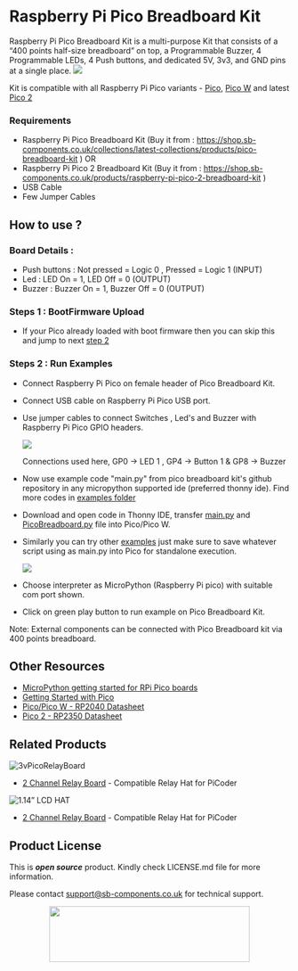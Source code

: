 # Raspberry Pi Pico Breadboard Kit

Raspberry Pi Pico Breadboard Kit is a multi-purpose Kit that consists of a “400 points half-size breadboard” on top,  a Programmable Buzzer, 4 Programmable LEDs, 4 Push buttons, and dedicated 5V, 3v3, and GND pins at a single place. 
<img src="https://cdn.shopify.com/s/files/1/1217/2104/files/3_34.jpg?v=1727091986" />

Kit is compatible with all Raspberry Pi Pico variants - [Pico](https://shop.sb-components.co.uk/collections/latest-collections/products/raspberry-pi-pico-board-with-header), [Pico W](https://shop.sb-components.co.uk/products/raspberry-pi-pico-wh?variant=40047914090579) and latest [Pico 2](https://shop.sb-components.co.uk/products/raspberry-pi-pico-2-with-header?_pos=3&_sid=fbb911a5d&_ss=r)

### Requirements

* Raspberry Pi Pico Breadboard Kit (Buy it from : https://shop.sb-components.co.uk/collections/latest-collections/products/pico-breadboard-kit )
OR
* Raspberry Pi Pico 2 Breadboard Kit (Buy it from : https://shop.sb-components.co.uk/products/raspberry-pi-pico-2-breadboard-kit )
* USB Cable
* Few Jumper Cables
  
## How to use ?

### Board Details :

* Push buttons :  Not pressed = Logic 0 , Pressed = Logic 1 (INPUT)
* Led          :  LED On = 1, LED Off = 0 (OUTPUT)
* Buzzer       :  Buzzer On = 1, Buzzer Off = 0 (OUTPUT)

### Steps 1 : BootFirmware Upload
* If your Pico already loaded with boot firmware then you can skip this and jump to next [step 2]() 


### Steps 2 : Run Examples

* Connect Raspberry Pi Pico on female header of Pico Breadboard Kit.
* Connect USB cable on Raspberry Pi Pico USB port.
* Use jumper cables to connect Switches , Led's and Buzzer with Raspberry Pi Pico GPIO headers.
  
  <img src="https://github.com/sbcshop/Raspberry-Pi-Pico-Breadboard-Kit/blob/main/images/pico_breadboard_example.jpg" />

  Connections used here, GP0 -> LED 1 , GP4 -> Button 1 & GP8 -> Buzzer
  
* Now use example code "main.py" from pico breadboard kit's github repository in any micropython supported ide (preferred thonny ide). Find more codes in [examples folder](https://github.com/sbcshop/Raspberry-Pi-Pico-Breadboard-Kit/tree/main/examples)
* Download and open code in Thonny IDE, transfer [main.py](https://github.com/sbcshop/Raspberry-Pi-Pico-Breadboard-Kit/blob/main/main.py) and [PicoBreadboard.py](https://github.com/sbcshop/Raspberry-Pi-Pico-Breadboard-Kit/blob/main/PicoBreadboard.py) file into Pico/Pico W.
* Similarly you can try other [examples](https://github.com/sbcshop/Raspberry-Pi-Pico-Breadboard-Kit/tree/main/examples) just make sure to save whatever script using as main.py into Pico for standalone execution.
  
  <img src="https://github.com/sbcshop/Raspberry-Pi-Pico-Breadboard-Kit/blob/main/images/file_view.png" />
  
* Choose interpreter as MicroPython (Raspberry Pi pico) with suitable com port shown.
* Click on green play button to run example on Pico Breadboard Kit.

Note: External components can be connected with Pico Breadboard kit via 400 points breadboard. 

## Other Resources
  * [MicroPython getting started for RPi Pico boards](https://docs.micropython.org/en/latest/rp2/quickref.html)
  * [Getting Started with Pico](https://projects.raspberrypi.org/en/projects/getting-started-with-the-pico)
  * [Pico/Pico W - RP2040 Datasheet](https://github.com/sbcshop/HackyPi-Hardware/blob/main/Documents/rp2040-datasheet.pdf)
  * [Pico 2 - RP2350 Datasheet](https://datasheets.raspberrypi.com/rp2350/rp2350-datasheet.pdf)


## Related Products
 ![3vPicoRelayBoard](https://cdn.shopify.com/s/files/1/1217/2104/products/3vPicoRelayBoard.png?v=1617884866&width=200)
 
 * [2 Channel Relay Board](https://shop.sb-components.co.uk/products/pico-3v-relay-hat?_pos=1&_sid=82fa60545&_ss=r) - Compatible Relay Hat for PiCoder 
 
 ![1.14” LCD HAT](https://cdn.shopify.com/s/files/1/1217/2104/products/6_c64376c7-a257-43a3-bb5f-0a9471741a7d.png?v=1624017126&width=200)

 * [2 Channel Relay Board](https://shop.sb-components.co.uk/products/pico-3v-relay-hat?_pos=1&_sid=82fa60545&_ss=r) - Compatible Relay Hat for PiCoder 

 
## Product License

This is ***open source*** product. Kindly check LICENSE.md file for more information.

Please contact support@sb-components.co.uk for technical support.
<p align="center">
  <img width="360" height="100" src="https://cdn.shopify.com/s/files/1/1217/2104/files/Logo_sb_component_3.png?v=1666086771&width=300">
</p>
